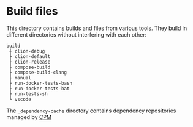 # Build files

This directory contains builds and files from various tools. They build in
different directories without interfering with each other:

```text
build
 ┼ clion-debug
 ├ clion-default
 ├ clion-release
 ├ compose-build  
 ├ compose-build-clang  
 ├ manual
 ├ run-docker-tests-bash
 ├ run-docker-tests-bat
 ├ run-tests-sh
 └ vscode
```

The `_dependency-cache` directory contains dependency repositories managed by
[CPM](https://github.com/cpm-cmake/CPM.cmake)
